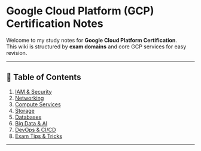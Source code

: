 # Google Cloud Platform (GCP) Certification Notes

Welcome to my study notes for **Google Cloud Platform Certification**.  
This wiki is structured by **exam domains** and core GCP services for easy revision.

---

## 📂 Table of Contents
1. [IAM & Security](./2_IAM-Security.md)
2. [Networking](./3_Networking.md)
3. [Compute Services](./4_Compute.md)
4. [Storage](./5_Storage.md)
5. [Databases](./6_Databases.md)
6. [Big Data & AI](./7_BigData-AI.md)
7. [DevOps & CI/CD](./8_DevOps-CICD.md)
8. [Exam Tips & Tricks](./Exam-Tips.md)

---
